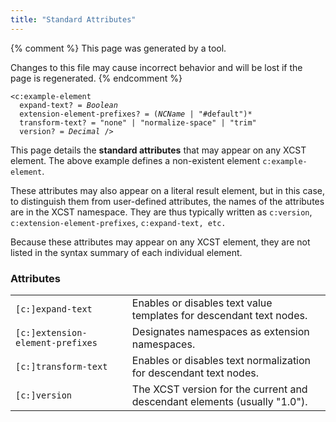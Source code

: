 ```yaml
---
title: "Standard Attributes"
---
```


{% comment %}
This page was generated by a tool.

Changes to this file may cause incorrect behavior and will be lost if
the page is regenerated.
{% endcomment %}

<div class="language-xml highlighter-rouge"><pre class="highlight element-syntax"><code><span class="nt">&lt;c:example-element</span>
  <span>expand-text</span>? = <i title="One of the values &#34;yes&#34;, &#34;no&#34;, &#34;true&#34;, &#34;false&#34;, &#34;1&#34; or &#34;0&#34;.">Boolean</i>
  <span>extension-element-prefixes</span>? = <span><span>(<i>NCName</i> | <span class="s">"#default"</span>)</span>*</span>
  <span>transform-text</span>? = <span><span class="s">"none"</span> | <span class="s">"normalize-space"</span> | <span class="s">"trim"</span></span>
  <span>version</span>? = <i>Decimal</i> /&gt;</code></pre></div>
<p>This page details the <b>standard attributes</b> that may appear on any XCST element. The above example defines a non-existent element
   <code>c:example-element</code>.
   
</p>
<p>These attributes may also appear on a literal result element, but in this case, to
   distinguish them from user-defined attributes, the names of the attributes are in
   the XCST namespace. They are thus typically written as <code>c:version</code>, <code>c:extension-element-prefixes</code>, <code>c:expand-text, etc.</code></p>
<p>Because these attributes may appear on any XCST element, they are not listed in the
   syntax summary of each individual element.
</p>
<h3>Attributes</h3>
<div class="table-responsive">
   <table>
      <tr>
         <td><code>[c:]expand-text</code></td>
         <td>Enables or disables text value templates for descendant text nodes.</td>
      </tr>
      <tr>
         <td><code>[c:]extension-element-prefixes</code></td>
         <td>Designates namespaces as extension namespaces.</td>
      </tr>
      <tr>
         <td><code>[c:]transform-text</code></td>
         <td>Enables or disables text normalization for descendant text nodes.</td>
      </tr>
      <tr>
         <td><code>[c:]version</code></td>
         <td>The XCST version for the current and descendant elements (usually "1.0").</td>
      </tr>
   </table>
</div>